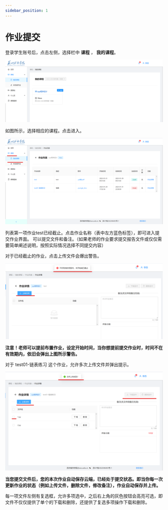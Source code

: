 ```yaml
---
sidebar_position: 1
---
```


# 作业提交

登录学生账号后，点击左侧，选择栏中 **课程** ， **我的课程**。

![如图所示](./img/2.png)

如图所示，选择相应的课程。点击进入。

![如图所示](./img/1.png)

列表第一项作业test已经截止。点击作业名称（表中左方蓝色标签），即可进入提交作业界面。
可以提交文件和备注。（如果老师的作业要求提交报告文件或仅仅需要简单阐述说明，按照实际情况选择不同提交内容）

对于已经截止的作业，点击上传文件会爆出警告。

![如图所示](./img/3.png)


**注意！老师可以提前布置作业，设定开始时间，当你想提前提交作业时，时间不在有效期内，依旧会弹出上图所示警告。**


对于  test01-链表练习  这个作业，允许多次上传文件并弹出提示。


![如图所示](./img/4.png)


**当您提交文件后，您的本次作业自动保存云端，已经处于提交状态。即当你每一次更新作业的状态（例如上传文件，删除文件，修改备注），作业自动保存并上传。**

每一项文件左侧有复选框，允许多项选中，之后右上角的灰色按钮会高亮可选，即文件不仅仅提供了单个的下载和删除，还提供了复选多项操作下载和删除。